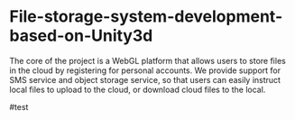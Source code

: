 # File-storage-system-development-based-on-Unity3d
The core of the project is a WebGL platform that allows users to store files in the cloud by registering for personal accounts. We provide support for SMS service and object storage service, so that users can easily instruct local files to upload to the cloud, or download cloud files to the local.


#test
